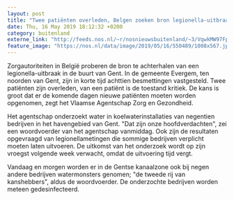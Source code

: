 ```yaml
---
layout: post
title: "Twee patiënten overleden, Belgen zoeken bron legionella-uitbraak"
date: Thu, 16 May 2019 18:12:32 +0200
category: buitenland
externe_link: "http://feeds.nos.nl/~r/nosnieuwsbuitenland/~3/VqwkMW97FpU/2284992"
feature_image: "https://nos.nl/data/image/2019/05/16/550489/1008x567.jpg"
---
```


<p>Zorgautoriteiten in België proberen de bron te achterhalen van een legionella-uitbraak in de buurt van Gent. In de gemeente Evergem, ten noorden van Gent, zijn in korte tijd achttien besmettingen vastgesteld. Twee patiënten zijn overleden, van een patiënt is de toestand kritiek. De kans is groot dat er de komende dagen nieuwe patiënten moeten worden opgenomen, zegt het Vlaamse Agentschap Zorg en Gezondheid.</p>
<p>Het agentschap onderzoekt water in koelwaterinstallaties van negentien bedrijven in het havengebied van Gent. "Dat zijn onze hoofdverdachten", zei een woordvoerder van het agentschap vanmiddag. Ook zijn de resultaten opgevraagd van legionellametingen die sommige bedrijven verplicht moeten laten uitvoeren. De uitkomst van het onderzoek wordt op zijn vroegst volgende week verwacht, omdat de uitvoering tijd vergt.</p>
<p>Vandaag en morgen worden er in de Gentse kanaalzone ook bij negen andere bedrijven watermonsters genomen; "de tweede rij van kanshebbers", aldus de woordvoerder. De onderzochte bedrijven worden meteen gedesinfecteerd.</p><img src="http://feeds.feedburner.com/~r/nosnieuwsbuitenland/~4/VqwkMW97FpU" height="1" width="1" alt=""/>
